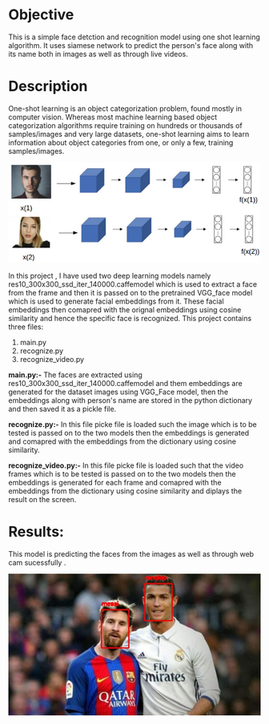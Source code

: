 <h1>Objective</h1> 
This is a simple face detction and recognition model using one shot learning algorithm. It uses siamese network to predict the person's face along with its name both in images as well as through live videos.

<h1>Description</h1>
One-shot learning is an object categorization problem, found mostly in computer vision. Whereas most machine learning based object categorization algorithms require training on hundreds or thousands of samples/images and very large datasets, one-shot learning aims to learn information about object categories from one, or only a few, training samples/images.

![](oneshot.png)



In this project , I have used two deep learning models namely res10_300x300_ssd_iter_140000.caffemodel which is used to extract a face from the frame and then it is passed on to the pretrained VGG_face model which is used to generate facial embeddings from it. These facial embeddings then comapred with the orignal embeddings using cosine similarity and hence the specific face is recognized.
This project contains three files:
1) main.py
2) recognize.py
3) recognize_video.py

<b>main.py:-</b> The faces are extracted using res10_300x300_ssd_iter_140000.caffemodel and them embeddings are generated for the dataset images using VGG_Face model, then the embeddings along with person's name are stored in the python dictionary and then saved it as a pickle file.

<b>recognize.py:-</b> In this file picke file is loaded such the image which is to be tested is passed on to the two models then the embeddings is generated and comapred with the embeddings from the dictionary using cosine similarity.

<b>recognize_video.py:-</b> In this file picke file is loaded such that the video frames which is to be tested is passed on to the two models then the embeddings is generated for each frame and comapred with the embeddings from the dictionary using cosine similarity and diplays the result on the screen.


<h1>Results:</h1>

This model is predicting the faces from the images as well as through web cam sucessfully .

![](detection.jpg)
